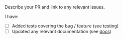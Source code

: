 Describe your PR and link to any relevant issues.

I have:
 - [ ] Added tests covering the bug / feature (see [testing](https://github.com/cpalsulich/gqlgen/blob/master/TESTING.md))
 - [ ] Updated any relevant documentation (see [docs](https://github.com/cpalsulich/gqlgen/tree/master/docs/content))
